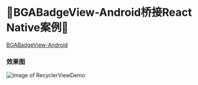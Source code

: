 :running:BGABadgeView-Android桥接React Native案例:running:
============

[BGABadgeView-Android](https://github.com/bingoogolapple/BGABadgeView-Android)

### 效果图
![Image of RecyclerViewDemo](https://raw.githubusercontent.com/bingoogolapple/react-native-bga-badge-view/master/screenshots/demo.gif)
